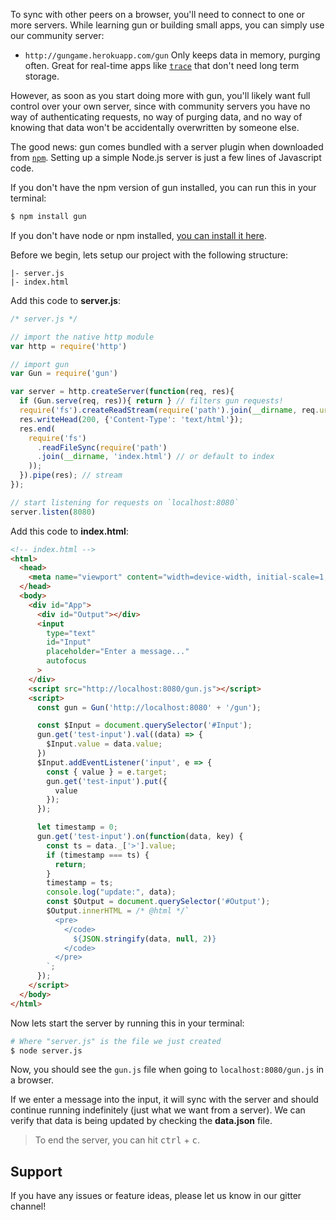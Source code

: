 To sync with other peers on a browser, you'll need to connect to one or more servers. While learning gun or building small apps, you can simply use our community server:

 - `http://gungame.herokuapp.com/gun`
   Only keeps data in memory, purging often. Great for real-time apps like [`trace`](http://trace.gundb.io/) that don't need long term storage.

However, as soon as you start doing more with gun, you'll likely want full control over your own server, since with community servers you have no way of authenticating requests, no way of purging data, and no way of knowing that data won't be accidentally overwritten by someone else.

The good news: gun comes bundled with a server plugin when downloaded from [`npm`](https://npmjs.com/package/gun). Setting up a simple Node.js server is just a few lines of Javascript code.

If you don't have the npm version of gun installed, you can run this in your terminal:

```bash
$ npm install gun
```

If you don't have node or npm installed, [you can install it here](https://nodejs.org/en/).

Before we begin, lets setup our project with the following structure:

```
|- server.js
|- index.html
```

Add this code to **server.js**:
```javascript
/* server.js */

// import the native http module
var http = require('http')

// import gun
var Gun = require('gun')

var server = http.createServer(function(req, res){
  if (Gun.serve(req, res)){ return } // filters gun requests!
  require('fs').createReadStream(require('path').join(__dirname, req.url)).on('error',function(){ // static files!
  res.writeHead(200, {'Content-Type': 'text/html'});
  res.end(
    require('fs')
      .readFileSync(require('path')
      .join(__dirname, 'index.html') // or default to index
    ));
  }).pipe(res); // stream
});

// start listening for requests on `localhost:8080`
server.listen(8080)
```

Add this code to **index.html**:
```html
<!-- index.html -->
<html>
  <head>
    <meta name="viewport" content="width=device-width, initial-scale=1, user-scalable=0">
  </head>
  <body>
    <div id="App">
      <div id="Output"></div>
      <input
        type="text"
        id="Input"
        placeholder="Enter a message..."
        autofocus
      >
    </div>
    <script src="http://localhost:8080/gun.js"></script>
    <script>
      const gun = Gun('http://localhost:8080' + '/gun');

      const $Input = document.querySelector('#Input');
      gun.get('test-input').val((data) => {
        $Input.value = data.value;
      })
      $Input.addEventListener('input', e => {
        const { value } = e.target;
        gun.get('test-input').put({
          value
        });
      });

      let timestamp = 0;
      gun.get('test-input').on(function(data, key) {
        const ts = data._['>'].value;
        if (timestamp === ts) {
          return;
        }
        timestamp = ts;
        console.log("update:", data);
        const $Output = document.querySelector('#Output');
        $Output.innerHTML = /* @html */`
          <pre>
            </code>
              ${JSON.stringify(data, null, 2)}
            </code>
          </pre>
        `;
      });
    </script>
  </body>
</html>
```

Now lets start the server by running this in your terminal:

```bash
# Where "server.js" is the file we just created
$ node server.js
```

Now, you should see the `gun.js` file when going to `localhost:8080/gun.js` in a browser.

If we enter a message into the input, it will sync with the server and should continue running indefinitely (just what we want from a server). We can verify that data is being updated by checking the **data.json** file.

> To end the server, you can hit <kbd>ctrl</kbd> + <kbd>c</kbd>.

## Support
If you have any issues or feature ideas, please let us know in our gitter channel!